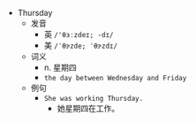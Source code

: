 - Thursday
  - 发音
    - 英 `/'θɜːzdeɪ; -dɪ/`
    - 美 `/ˈθɝzde; ˈθɝzdɪ/`
  - 词义
    - n. 星期四
    - `the day between Wednesday and Friday`
  - 例句
    - `She was working Thursday.`
      - 她星期四在工作。

